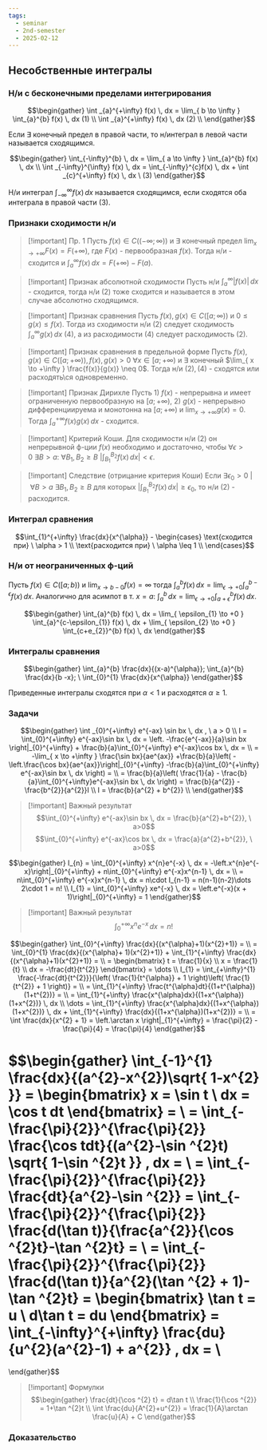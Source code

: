 ```yaml
---
tags:
  - seminar
  - 2nd-semester
  - 2025-02-12
---
```


## Несобственные интегралы

### Н/и с бесконечными пределами интегрирования

$$\begin{gather}
\int _{a}^{+\infty} f(x) \, dx  = \lim_{ b \to \infty } \int_{a}^{b} f(x) \, dx (1) \\
\int _{a}^{+\infty} f(x) \, dx (2) \\
\end{gather}$$

Если $\exists$ конечный предел в правой части, то н/интеграл в левой части называется сходящимся.

$$\begin{gather}
\int_{-\infty}^{b} \, dx = \lim_{ a \to \infty } \int_{a}^{b} f(x) \, dx  \\
\int _{-\infty}^{\infty} f(x) \, dx = \int_{-\infty}^{c}f(x) \, dx  + \int _{c}^{+\infty} f(x) \, dx \ (3)
\end{gather}$$

Н/и интеграл $\int _{-\infty}^{\infty}f(x) \, dx$ называется сходящимся, если сходятся оба интеграла в правой части $(3)$.

### Признаки сходимости н/и


> [!important] Пр. 1
> Пусть $f(x) \in C((-\infty; \infty))$ и $\exists$ конечный предел $\lim_{ x \to +\infty } F(x) = F(+\infty)$, где $F(x)$ - первообразная $f(x)$. Тогда н/и - сходится и $\int _{a}^{\infty} f(x) \, dx = F(+\infty) -F(a)$.

> [!important] Признак абсолютной сходимости
> Пусть н/и $\int_{a}^{\infty}|f(x)| \, dx$ - сходится, тогда н/и $(2)$ тоже сходится и называется в этом случае абсолютно сходящимся.

> [!important] Признак сравнения
> Пусть $f(x), g(x) \in C([a; \infty))$ и $0\leq g(x)\leq f(x)$. Тогда из сходимости н/и $(2)$ следует сходимость $\int_{a}^{\infty} g(x) \, dx \ (4)$, а из расходимости $(4)$ следует расходимость $(2)$.

> [!important] Признак сравнения в предельной форме
> Пусть $f(x), g(x) \in C([a; +\infty)), f(x), g(x) > 0 \ \forall x \in [a; +\infty)$ и $\exists$ конечный $\lim_{ x \to +\infty } \frac{f(x)}{g(x)} \neq 0$. Тогда н/и $(2), (4)$ - сходятся или расходять\ся одновременно.

> [!important] Признак Дирихле
> Пусть 1) $f(x)$ - непрерывна и имеет ограниченную первообразную на $[a; +\infty)$, 2) $g(x)$ - непрерывно дифференциируема и монотонна на $[a;+\infty)$ и $\lim_{ x \to +\infty } g(x) = 0$. Тогда $\int _{a}^{+\infty}f(x)g(x) \, dx$ - сходится.

> [!important] Критерий Коши.
> Для сходимости н/и $(2)$ он непрерывной ф-ции $f(x)$ необходимо и достаточно, чтобы $\forall \epsilon > 0 \ \exists B > a : \ \forall B_{1},B_{2}\geq B \ \left| \int_{B_{1}}^{B_{2}} f(x) \, dx \right| < \epsilon$.

> [!important] Следствие (отрицание критерия Коши)
> Если $\exists \epsilon_{0}>0 \ | \ \forall B > a \ \exists B_{1}, B_{2} \geq B$ для которых $\left| \int_{B_{1}}^{B_{2}} f(x) \, dx \right| \geq \epsilon_{0}$, то н/и $(2)$ - расходится.

### Интеграл сравнения

$$\int_{1}^{+\infty} \frac{dx}{x^{\alpha}} - \begin{cases}
\text{сходится при} \ \alpha > 1 \\
\text{расходится при} \ \alpha \leq 1 \\
\end{cases}$$

### Н/и от неограниченных ф-ций

Пусть $f(x) \in C([a;b))$ и $\lim_{ x \to b-0 } f(x) = \infty$ тогда $\int_{a}^{b} f(x) \, dx = \lim_{ \epsilon \to +0 } \int_{a}^{b-\epsilon} f(x) \, dx$. Аналогично для асимпот в т. $x = a$: $\int_{a}^{b} \, dx = \lim_{ \epsilon \to +0 } \int _{a+\epsilon}^{b} f(x)\, dx$.

$$\begin{gather}
\int_{a}^{b} f(x) \, dx = \lim_{ \epsilon_{1} \to +0 }  \int_{a}^{c-\epsilon_{1}} f(x) \, dx + \lim_{ \epsilon_{2} \to +0 } \int_{c+e_{2}}^{b} f(x) \, dx 
\end{gather}$$

### Интегралы сравнения

$$\begin{gather}
\int_{a}^{b} \frac{dx}{(x-a)^{\alpha}}; \int_{a}^{b} \frac{dx}{b -x}; \ \int_{0}^{1} \frac{dx}{x^{\alpha}}
\end{gather}$$

Приведенные интегралы сходятся при $\alpha< 1$ и расходятся $\alpha\geq 1$.

### Задачи

$$\begin{gather}
\int _{0}^{+\infty} e^{-ax} \sin bx \, dx , \ a > 0 \\
I = \int_{0}^{+\infty} e^{-ax}\sin bx \, dx = \left. -\frac{e^{-ax}}{a}\sin bx \right|_{0}^{+\infty} + \frac{b}{a}\int_{0}^{+\infty} e^{-ax}\cos bx \, dx = \\ = -\lim_{ x \to +\infty } \frac{\sin bx}{ae^{ax}} +\frac{b}{a}\left( -\left.\frac{\cos bx}{ae^{ax}}\right|_{0}^{+\infty}  -\frac{b}{a}\int_{0}^{+\infty} e^{-ax}\sin bx \, dx \right) = \\
= \frac{b}{a}\left( \frac{1}{a} - \frac{b}{a}\int_{0}^{+\infty}e^{-ax}\sin bx \, dx  \right) = \frac{b}{a^{2}} - \frac{b^{2}}{a^{2}}I \\
I = \frac{b}{a^{2} + b^{2}} \\
\end{gather}$$

> [!important] Важный результат
> $$\int_{0}^{+\infty} e^{-ax}\sin bx \, dx = \frac{b}{a^{2}+b^{2}}, \ a>0$$
> $$\int_{0}^{+\infty} e^{-ax}\cos bx \, dx = \frac{a}{a^{2}+b^{2}}, \ a>0$$

$$\begin{gather}
I_{n} = \int_{0}^{+\infty} x^{n}e^{-x} \, dx = -\left.x^{n}e^{-x}\right|_{0}^{+\infty} + n\int_{0}^{+\infty} e^{-x}x^{n-1} \, dx = \\
= n\int_{0}^{+\infty} e^{-x}x^{n-1} \, dx = n\cdot I_{n-1} = n(n-1)(n-2)\dots 2\cdot 1 = n! \\
I_{1} = \int_{0}^{+\infty} xe^{-x} \, dx = \left.e^{-x}(x + 1)\right|_{0}^{+\infty} = 1
\end{gather}$$

> [!important] Важный результат
> $$\int_{0}^{+\infty} x^{n}e^{-x} \, dx = n!$$

$$\begin{gather}
\int_{0}^{+\infty} \frac{dx}{(x^{\alpha}+1)(x^{2}+1)} = \\
= \int_{0}^{1} \frac{dx}{(x^{\alpha}+ 1)(x^{2}+1)} + \int_{1}^{+\infty} \frac{dx}{(x^{\alpha}+1)(x^{2}+1)} = \\
= \begin{bmatrix}
t = \frac{1}{x} \\
x = \frac{1}{t} \\
dx = -\frac{dt}{t^{2}}
\end{bmatrix} = \dots \\
I_{1} = \int_{+\infty}^{1} \frac{-\frac{dt}{t^{2}}}{\left( \frac{1}{t^{\alpha}} + 1 \right)\left( \frac{1}{t^{2}} + 1 \right)} = \\
= \int_{1}^{+\infty} \frac{t^{\alpha}dt}{(1+t^{\alpha})(1+t^{2})}  = \\
= \int_{1}^{+\infty} \frac{x^{\alpha}dx}{(1+x^{\alpha})(1+x^{2})} \, dx \\
\dots = \int_{1}^{+\infty} \frac{x^{\alpha}dx}{(1+x^{\alpha})(1+x^{2})} \, dx + \int_{1}^{+\infty} \frac{dx}{(1+x^{\alpha})(1+x^{2})} = \\
= \int \frac{dx}{x^{2} + 1} = \left.\arctan x \right|_{1}^{+\infty} = \frac{\pi}{2} - \frac{\pi}{4} = \frac{\pi}{4}
\end{gather}$$

$$\begin{gather}
\int_{-1}^{1} \frac{dx}{(a^{2}-x^{2})\sqrt{ 1-x^{2} }} = \begin{bmatrix}
x = \sin t \\
dx = \cos t dt
\end{bmatrix} = \\
= \int_{-\frac{\pi}{2}}^{\frac{\pi}{2}} \frac{\cos tdt}{(a^{2}-\sin ^{2}t) \sqrt{ 1-\sin ^{2}t }} \, dx = \\
= \int_{-\frac{\pi}{2}}^{\frac{\pi}{2}} \frac{dt}{a^{2}-\sin ^{2}} = \int_{-\frac{\pi}{2}}^{\frac{\pi}{2}} \frac{d(\tan t)}{\frac{a^{2}}{\cos ^{2}t}-\tan ^{2}t} = \\
= \int_{-\frac{\pi}{2}}^{\frac{\pi}{2}} \frac{d(\tan t)}{a^{2}(\tan ^{2} + 1)-\tan ^{2}t} = \begin{bmatrix}
\tan t = u \\
d\tan t = du
\end{bmatrix} = \int_{-\infty}^{+\infty} \frac{du}{u^{2}(a^{2}-1) + a^{2}} \, dx = \\
= 
\end{gather}$$

> [!important] Формулки
> $$\begin{gather}
\frac{dt}{\cos ^{2} t} = d\tan t \\
\frac{1}{\cos ^{2}} = 1+\tan ^{2}t \\
\int \frac{du}{A^{2}+u^{2}} = \frac{1}{A}\arctan \frac{u}{A} + C
\end{gather}$$

### Доказательство

